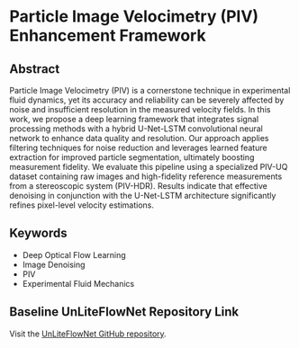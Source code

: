 # Particle Image Velocimetry (PIV) Enhancement Framework

## Abstract

Particle Image Velocimetry (PIV) is a cornerstone technique in experimental fluid dynamics, yet its accuracy and reliability can be severely affected by noise and insufficient resolution in the measured velocity fields. In this work, we propose a deep learning framework that integrates signal processing methods with a hybrid U-Net-LSTM convolutional neural network to enhance data quality and resolution. Our approach applies filtering techniques for noise reduction and leverages learned feature extraction for improved particle segmentation, ultimately boosting measurement fidelity. We evaluate this pipeline using a specialized PIV-UQ dataset containing raw images and high-fidelity reference measurements from a stereoscopic system (PIV-HDR). Results indicate that effective denoising in conjunction with the U-Net-LSTM architecture significantly refines pixel-level velocity estimations.

## Keywords

- Deep Optical Flow Learning
- Image Denoising
- PIV
- Experimental Fluid Mechanics


## Baseline UnLiteFlowNet Repository Link

Visit the [UnLiteFlowNet GitHub repository](https://github.com/amenalahassa/UnLiteFlowNet-PIV).

